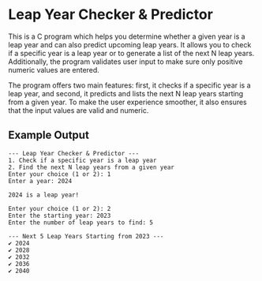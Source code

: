 # Leap Year Checker & Predictor

This is a C program which helps you determine whether a given year is a leap year and can also predict upcoming leap years. It allows you to check if a specific year is a leap year or to generate a list of the next N leap years. Additionally, the program validates user input to make sure only positive numeric values are entered.

The program offers two main features: first, it checks if a specific year is a leap year, and second, it predicts and lists the next N leap years starting from a given year. To make the user experience smoother, it also ensures that the input values are valid and numeric.

## Example Output
```
--- Leap Year Checker & Predictor ---
1. Check if a specific year is a leap year
2. Find the next N leap years from a given year
Enter your choice (1 or 2): 1
Enter a year: 2024

2024 is a leap year!
```
```
Enter your choice (1 or 2): 2
Enter the starting year: 2023
Enter the number of leap years to find: 5

--- Next 5 Leap Years Starting from 2023 ---
✔ 2024
✔ 2028
✔ 2032
✔ 2036
✔ 2040
```

